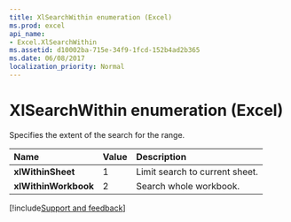 ```yaml
---
title: XlSearchWithin enumeration (Excel)
ms.prod: excel
api_name:
- Excel.XlSearchWithin
ms.assetid: d10002ba-715e-34f9-1fcd-152b4ad2b365
ms.date: 06/08/2017
localization_priority: Normal
---
```



# XlSearchWithin enumeration (Excel)

Specifies the extent of the search for the range.



|Name|Value|Description|
|:-----|:-----|:-----|
| **xlWithinSheet**|1|Limit search to current sheet.|
| **xlWithinWorkbook**|2|Search whole workbook.|

[!include[Support and feedback](~/includes/feedback-boilerplate.md)]